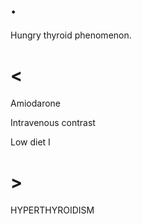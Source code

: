 # .

Hungry thyroid phenomenon.

# <

Amiodarone

Intravenous contrast

Low diet I

# >

HYPERTHYROIDISM
